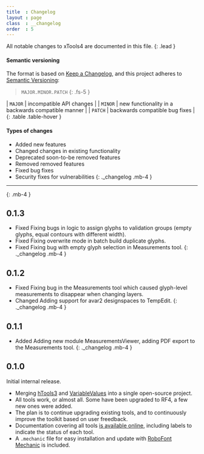 ```yaml
---
title  : Changelog
layout : page
class  : __changelog
order  : 5
---
```


All notable changes to xTools4 are documented in this file.
{: .lead }

#### Semantic versioning

The format is based on [Keep a Changelog](http://keepachangelog.com/en/1.0.0/), and this project adheres to [Semantic Versioning](http://semver.org/spec/v2.0.0.html):

> `MAJOR.MINOR.PATCH`
{: .fs-5 }

| `MAJOR` | incompatible API changes                           |
| `MINOR` | new functionality in a backwards compatible manner |
| `PATCH` | backwards compatible bug fixes                     |
{: .table .table-hover }

<!-- Additional labels for pre-release and build as extensions to the `MAJOR.MINOR.PATCH` format. -->

#### Types of changes

- <span class='badge rounded-0'>Added</span> new features
- <span class='badge rounded-0'>Changed</span> changes in existing functionality
- <span class='badge rounded-0'>Deprecated</span> soon-to-be removed features
- <span class='badge rounded-0'>Removed</span> removed features
- <span class='badge rounded-0'>Fixed</span> bug fixes
- <span class='badge rounded-0'>Security</span> fixes for vulnerabilities
{: ._changelog .mb-4 }

- - -
{: .mb-4 }

0.1.3
-----

- <span class='badge rounded-0'>Fixed</span> Fixing bugs in logic to assign glyphs to validation groups (empty glyphs, equal contours with different width).
- <span class='badge rounded-0'>Fixed</span> Fixing overwrite mode in batch build duplicate glyphs.
- <span class='badge rounded-0'>Fixed</span> Fixing bug with empty glyph selection in Measurements tool.
{: ._changelog .mb-4 }

0.1.2
-----

- <span class='badge rounded-0'>Fixed</span> Fixing bug in the Measurements tool which caused glyph-level measurements to disappear when changing layers.
- <span class='badge rounded-0'>Changed</span> Adding support for avar2 designspaces to TempEdit.
{: ._changelog .mb-4 }

0.1.1
-----

- <span class='badge rounded-0'>Added</span> Adding new module MeasurementsViewer, adding PDF export to the Measurements tool.
{: ._changelog .mb-4 }

0.1.0
-----

Initial internal release.

- Merging [hTools3] and [VariableValues] into a single open-source project.
- All tools work, or almost all. Some have been upgraded to RF4, a few new ones were added.
- The plan is to continue upgrading existing tools, and to continuously improve the toolkit based on user freedback.
- Documentation covering all tools [is available online][docs], including labels to indicate the status of each tool.
- A `.mechanic` file for easy installation and update with [RoboFont Mechanic] is included.

[hTools3]: http://hipertipo.gitlab.io/htools3-extension/
[VariableValues]: http://gferreira.github.io/fb-variable-values/
[docs]: http://gferreira.github.io/xTools4/
[RoboFont Mechanic]: http://robofontmechanic.com/
